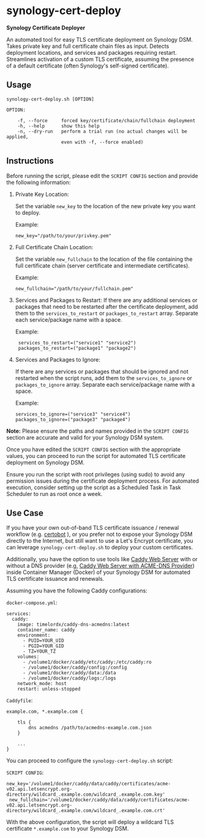 # synology-cert-deploy
**Synology Certificate Deployer**

An automated tool for easy TLS certificate deployment on Synology DSM. Takes private key and full certificate chain files as input. Detects deployment locations, and services and packages requiring restart. Streamlines activation of a custom TLS certificate, assuming the presence of a default certificate (often Synology's self-signed certificate).

## Usage

```
synology-cert-deploy.sh [OPTION]
```
```
OPTION:

    -f, --force     forced key/certificate/chain/fullchain deployment
    -h, --help      show this help
    -n, --dry-run   perform a trial run (no actual changes will be applied, 
                    even with -f, --force enabled)
```

## Instructions

Before running the script, please edit the `SCRIPT CONFIG` section and provide the following information:

1. Private Key Location:
      
   Set the variable `new_key` to the location of the new private key you want to deploy. 
   
   Example:
   
   ```
   new_key="/path/to/your/privkey.pem"
   ```

2. Full Certificate Chain Location:
      
   Set the variable `new_fullchain` to the location of the file containing the full certificate chain (server certificate and intermediate certificates). 
   
   Example:
   
   ```
   new_fullchain="/path/to/your/fullchain.pem"
   ```

3. Services and Packages to Restart:
   If there are any additional services or packages that need to be restarted after the certificate deployment, add them to the `services_to_restart` or `packages_to_restart` array. Separate each service/package name with a space. 
   
   Example:
   
   ```
	services_to_restart=("service1" "service2")
	packages_to_restart=("package1" "package2")
	```

4. Services and Packages to Ignore:
      
   If there are any services or packages that should be ignored and not restarted when the script runs, add them to the `services_to_ignore` or `packages_to_ignore` array. Separate each service/package name with a space. 
   
   Example:

	```
	services_to_ignore=("service3" "service4")
	packages_to_ignore=("package3" "package4")
	```

**Note:** Please ensure the paths and names provided in the `SCRIPT CONFIG` section are accurate and valid for your Synology DSM system.

Once you have edited the `SCRIPT CONFIG` section with the appropriate values, you can proceed to run the script for automated TLS certificate deployment on Synology DSM.

Ensure you run the script with root privileges (using sudo) to avoid any permission issues during the certificate deployment process. For automated execution, consider setting up the script as a Scheduled Task in Task Scheduler to run as root once a week.

## Use Case

If you have your own out-of-band TLS certificate issuance / renewal workflow (e.g. [certobot](https://certbot.eff.org/) ), or you prefer not to expose your Synology DSM directly to the Internet, but still want to use a Let's Encrypt certificate, you can leverage `synology-cert-deploy.sh` to deploy your custom certificates.

Additionally, you have the option to use tools like [Caddy Web Server](https://caddyserver.com/) with or without a DNS provider (e.g, [Caddy Web Server with ACME-DNS Provider](https://github.com/timelordx/caddy-dns-acmedns)) inside Container Manager (Docker) of your Synology DSM for automated TLS certificate issuance and renewals.

Assuming you have the following Caddy configurations:

`docker-compose.yml`:

```
services:
  caddy:
    image: timelordx/caddy-dns-acmedns:latest
    container_name: caddy
    environment:
      - PUID=YOUR_UID
      - PGID=YOUR_GID
      - TZ=YOUR_TZ
    volumes:
      - /volume1/docker/caddy/etc/caddy:/etc/caddy:ro
      - /volume1/docker/caddy/config:/config
      - /volume1/docker/caddy/data:/data
      - /volume1/docker/caddy/logs:/logs
    network_mode: host
    restart: unless-stopped
```
`Caddyfile`:

```
example.com, *.example.com {

	tls {
		dns acmedns /path/to/acmedns-example.com.json
	}

	...
}
```
You can proceed to configure the `synology-cert-deploy.sh` script:

`SCRIPT CONFIG`:

```
new_key='/volume1/docker/caddy/data/caddy/certificates/acme-v02.api.letsencrypt.org-directory/wildcard_.example.com/wildcard_.example.com.key'
 new_fullchain='/volume1/docker/caddy/data/caddy/certificates/acme-v02.api.letsencrypt.org-directory/wildcard_.example.com/wildcard_.example.com.crt'
```

With the above configuration, the script will deploy a wildcard TLS certificate `*.example.com` to your Synology DSM.
